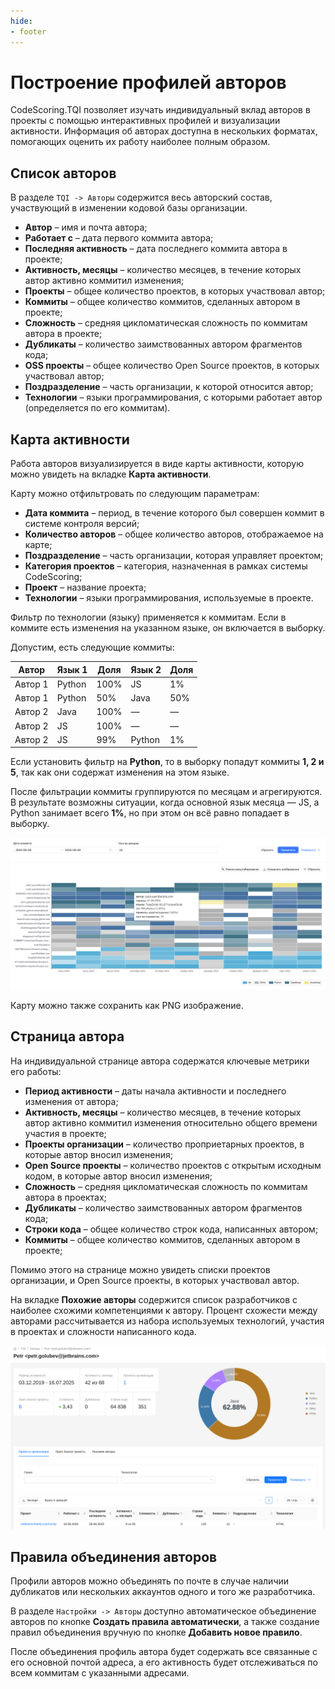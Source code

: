 ```yaml
---
hide:
- footer
---
```


# Построение профилей авторов

CodeScoring.TQI позволяет изучать индивидуальный вклад авторов в проекты с помощью интерактивных профилей и визуализации активности. Информация об авторах доступна в нескольких форматах, помогающих оценить их работу наиболее полным образом.

## Список авторов

В разделе `TQI -> Авторы` содержится весь авторский состав, участвующий в изменении кодовой базы организации.

- **Автор** – имя и почта автора;
- **Работает с** – дата первого коммита автора;
- **Последняя активность** – дата последнего коммита автора в проекте;
- **Активность, месяцы** – количество месяцев, в течение которых автор активно коммитил изменения;
- **Проекты** – общее количество проектов, в которых участвовал автор;
- **Коммиты** – общее количество коммитов, сделанных автором в проекте;
- **Сложность** – средняя цикломатическая сложность по коммитам автора в проекте;
- **Дубликаты** – количество заимствованных автором фрагментов кода;
- **OSS проекты** – общее количество Open Source проектов, в которых участвовал автор;
- **Поздразделение** – часть организации, к которой относится автор;
- **Технологии** – языки программирования, с которыми работает автор (определяется по его коммитам).

## Карта активности

Работа авторов визуализируется в виде карты активности, которую можно увидеть на вкладке **Карта активности**.

Карту можно отфильтровать по следующим параметрам:

- **Дата коммита** – период, в течение которого был совершен коммит в системе контроля версий;
- **Количество авторов** – общее количество авторов, отображаемое на карте;
- **Поздразделение** – часть организации, которая управляет проектом;
- **Категория проектов** – категория, назначенная в рамках системы CodeScoring;
- **Проект** – название проекта;
- **Технологии** – языки программирования, используемые в проекте.

Фильтр по технологии (языку) применяется к коммитам. Если в коммите есть изменения на указанном языке, он включается в выборку.

Допустим, есть следующие коммиты:

| Автор   | Язык 1      | Доля | Язык 2 | Доля |
|---------|------------|------|--------|------|
| Автор 1 | Python    | 100% | JS     | 1%   |
| Автор 1 | Python    | 50%  | Java   | 50%  |
| Автор 2 | Java      | 100% | —      | —    |
| Автор 2 | JS        | 100% | —      | —    |
| Автор 2 | JS        | 99%  | Python | 1%   |

Если установить фильтр на **Python**, то в выборку попадут коммиты **1, 2 и 5**, так как они содержат изменения на этом языке.

После фильтрации коммиты группируются по месяцам и агрегируются. В результате возможны ситуации, когда основной язык месяца — JS, а Python занимает всего **1%**, но при этом он всё равно попадает в выборку.

![Contribution map for authors](/assets/img/tqi/contribution-map-authors.png)

Карту можно также сохранить как PNG изображение.

## Страница автора

На индивидуальной странице автора содержатся ключевые метрики его работы:

- **Период активности** – даты начала активности и последнего изменения от автора;
- **Активность, месяцы** – количество месяцев, в течение которых автор активно коммитил изменения относительно общего времени участия в проекте;
- **Проекты организации** – количество проприетарных проектов, в которые автор вносил изменения;
- **Open Source проекты** – количество проектов с открытым исходным кодом, в которые автор вносил изменения;
- **Сложность** – средняя цикломатическая сложность по коммитам автора в проектах;
- **Дубликаты** – количество заимствованных автором фрагментов кода;
- **Строки кода** – общее количество строк кода, написанных автором;
- **Коммиты** – общее количество коммитов, сделанных автором в проекте;

Помимо этого на странице можно увидеть списки проектов организации, и Open Source проекты, в которых участвовал автор.

На вкладке **Похожие авторы** содержится список разработчиков с наиболее схожими компетенциями к автору. Процент схожести между авторами рассчитывается из набора используемых технологий, участия в проектах и сложности написанного кода.

![Author](/assets/img/tqi/tqi-author.png)

## Правила объединения авторов

Профили авторов можно объединять по почте в случае наличии дубликатов или нескольких аккаунтов одного и того же разработчика.

В разделе `Настройки -> Авторы` доступно автоматическое объединение авторов по кнопке **Создать правила автоматически**, а также создание правил объединения вручную по кнопке **Добавить новое правило**.

После объединения профиль автора будет содержать все связанные с его основной почтой адреса, а его активность будет отслеживаться по всем коммитам с указанными адресами.
